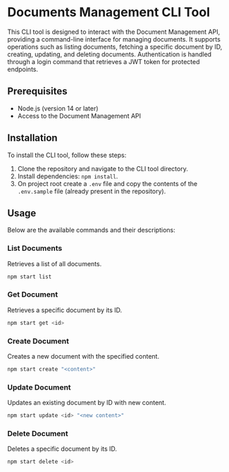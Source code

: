 # Documents Management CLI Tool

This CLI tool is designed to interact with the Document Management API, providing a command-line interface for managing documents. It supports operations such as listing documents, fetching a specific document by ID, creating, updating, and deleting documents. Authentication is handled through a login command that retrieves a JWT token for protected endpoints.

## Prerequisites

- Node.js (version 14 or later)
- Access to the Document Management API

## Installation

To install the CLI tool, follow these steps:

1. Clone the repository and navigate to the CLI tool directory.
2. Install dependencies: `npm install`.
3. On project root create a ```.env``` file and copy the contents of the ```.env.sample``` file (already present in the repository).

## Usage

Below are the available commands and their descriptions:

### List Documents

Retrieves a list of all documents.

```bash
npm start list
```

### Get Document

Retrieves a specific document by its ID.

```bash
npm start get <id>
```

### Create Document

Creates a new document with the specified content.

```bash
npm start create "<content>"
```

### Update Document

Updates an existing document by ID with new content.

```bash
npm start update <id> "<new content>"
```

### Delete Document

Deletes a specific document by its ID.

```bash
npm start delete <id>
```